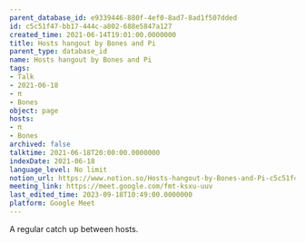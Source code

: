 ```yaml
---
parent_database_id: e9339446-880f-4ef0-8ad7-8ad1f507dded
id: c5c51f47-bb17-444c-a802-688e5847a127
created_time: 2021-06-14T19:01:00.0000000
title: Hosts hangout by Bones and Pi
parent_type: database_id
name: Hosts hangout by Bones and Pi
tags:
- Talk
- 2021-06-18
- π
- Bones
object: page
hosts:
- π
- Bones
archived: false
talktime: 2021-06-18T20:00:00.0000000
indexDate: 2021-06-18
language_level: No limit
notion_url: https://www.notion.so/Hosts-hangout-by-Bones-and-Pi-c5c51f47bb17444ca802688e5847a127
meeting_link: https://meet.google.com/fmt-ksxu-uuv
last_edited_time: 2023-09-18T10:49:00.0000000
platform: Google Meet
---
```


A regular catch up between hosts.


